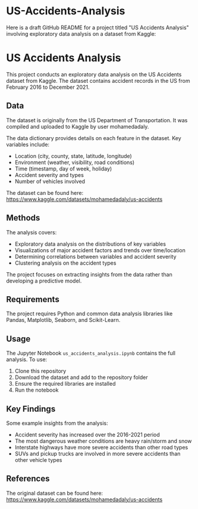 # US-Accidents-Analysis
Here is a draft GitHub README for a project titled "US Accidents Analysis" involving exploratory data analysis on a dataset from Kaggle:

# US Accidents Analysis

This project conducts an exploratory data analysis on the US Accidents dataset from Kaggle. The dataset contains accident records in the US from February 2016 to December 2021.

## Data

The dataset is originally from the US Department of Transportation. It was compiled and uploaded to Kaggle by user mohamedadaly. 

The data dictionary provides details on each feature in the dataset. Key variables include:

- Location (city, county, state, latitude, longitude)
- Environment (weather, visibility, road conditions) 
- Time (timestamp, day of week, holiday)
- Accident severity and types
- Number of vehicles involved

The dataset can be found here: https://www.kaggle.com/datasets/mohamedadaly/us-accidents

## Methods

The analysis covers:

- Exploratory data analysis on the distributions of key variables
- Visualizations of major accident factors and trends over time/location
- Determining correlations between variables and accident severity
- Clustering analysis on the accident types

The project focuses on extracting insights from the data rather than developing a predictive model.

## Requirements

The project requires Python and common data analysis libraries like Pandas, Matplotlib, Seaborn, and Scikit-Learn.

## Usage

The Jupyter Notebook `us_accidents_analysis.ipynb` contains the full analysis. To use:

1. Clone this repository
2. Download the dataset and add to the repository folder
3. Ensure the required libraries are installed
4. Run the notebook

## Key Findings

Some example insights from the analysis:

- Accident severity has increased over the 2016-2021 period
- The most dangerous weather conditions are heavy rain/storm and snow
- Interstate highways have more severe accidents than other road types
- SUVs and pickup trucks are involved in more severe accidents than other vehicle types

## References

The original dataset can be found here: https://www.kaggle.com/datasets/mohamedadaly/us-accidents
